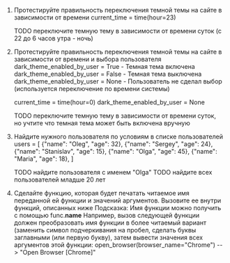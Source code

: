     
1. Протестируйте правильность переключения темной темы на сайте в зависимости от времени
    current_time = time(hour=23)
   
    TODO переключите темную тему в зависимости от времени суток (с 22 до 6 часов утра - ночь)

3. Протестируйте правильность переключения темной темы на сайте в зависимости от времени и выбора пользователя
    dark_theme_enabled_by_user = True - Темная тема включена
    dark_theme_enabled_by_user = False - Темная тема выключена
    dark_theme_enabled_by_user = None - Пользователь не сделал выбор (используется переключение по времени системы)

    current_time = time(hour=0)
    dark_theme_enabled_by_user = None
   
    TODO переключите темную тему в зависимости от времени суток, но учтите что темная тема может быть включена вручную

4. Найдите нужного пользователя по условиям в списке пользователей
    users = [
        {"name": "Oleg", "age": 32},
        {"name": "Sergey", "age": 24},
        {"name": "Stanislav", "age": 15},
        {"name": "Olga", "age": 45},
        {"name": "Maria", "age": 18},
    ]

    TODO найдите пользователя с именем "Olga"
    TODO найдите всех пользователей младше 20 лет

5. Сделайте функцию, которая будет печатать читаемое имя переданной ей функции и значений аргументов.
    Вызовите ее внутри функций, описанных ниже
    Подсказка: Имя функции можно получить с помощью func.__name__
    Например, вызов следующей функции должен преобразовать имя функции
    в более читаемый вариант (заменить символ подчеркивания на пробел,
    сделать буквы заглавными (или первую букву), затем вывести значения всех аргументов этой функции:
    open_browser(browser_name="Chrome") --> "Open Browser [Chrome]"

